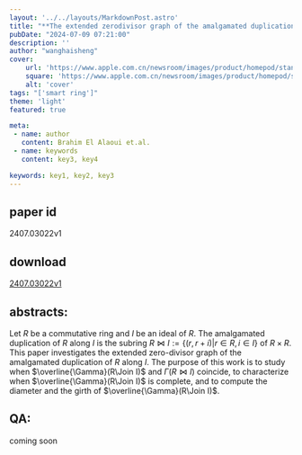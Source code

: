 ```yaml
---
layout: '../../layouts/MarkdownPost.astro'
title: "**The extended zerodivisor graph of the amalgamated duplication of a ring along an ideal**"
pubDate: "2024-07-09 07:21:00"
description: ''
author: "wanghaisheng"
cover:
    url: 'https://www.apple.com.cn/newsroom/images/product/homepod/standard/Apple-HomePod-hero-230118_big.jpg.large_2x.jpg'
    square: 'https://www.apple.com.cn/newsroom/images/product/homepod/standard/Apple-HomePod-hero-230118_big.jpg.large_2x.jpg'
    alt: 'cover'
tags: "['smart ring']" 
theme: 'light'
featured: true

meta:
 - name: author
   content: Brahim El Alaoui et.al.
 - name: keywords
   content: key3, key4

keywords: key1, key2, key3
---
```


## paper id
2407.03022v1
## download
[2407.03022v1](http://arxiv.org/abs/2407.03022v1)
## abstracts:
Let $R$ be a commutative ring and $I$ be an ideal of $R$. The amalgamated duplication of $R$ along $I$ is the subring $R\Join I:=\{(r,r+i)| r\in R, i\in I\}$ of $R\times R$. This paper investigates the extended zero-divisor graph of the amalgamated duplication of $R$ along $I$. The purpose of this work is to study when $\overline{\Gamma}(R\Join I)$ and $\Gamma(R\Join I)$ coincide, to characterize when $\overline{\Gamma}(R\Join I)$ is complete, and to compute the diameter and the girth of $\overline{\Gamma}(R\Join I)$.
## QA:
coming soon
